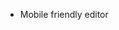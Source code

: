 <!-- - Right click objects to delete -->
<!-- - Store max gravity and antigravity in editor instead of svelte file -->
<!-- - Play/edit button styling -->
<!-- - Prompt for leaving editor -->
<!-- - Fix stars artifact -->
<!-- - Fix publish level -->
<!-- - Only allow publish if all stars collected -->

- Mobile friendly editor
